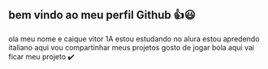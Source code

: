 ## bem vindo ao meu perfil Github 👍😃


ola meu nome e caique vitor 1A
estou estudando no alura 
estou apredendo italiano
aqui vou compartinhar meus projetos
gosto de jogar bola 
aqui vai ficar meu projeto ✔️
